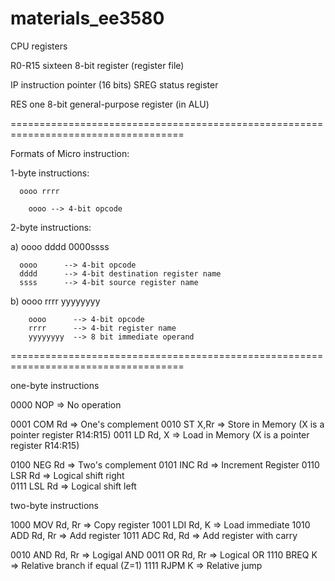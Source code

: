 # materials_ee3580


CPU registers


R0-R15    sixteen 8-bit register (register file)

IP        instruction pointer (16 bits)
SREG      status register

RES       one 8-bit general-purpose register (in ALU)


====================================================================================

Formats of Micro instruction:

   1-byte instructions:
   
      oooo rrrr 
        
        oooo --> 4-bit opcode
   
   2-byte instructions:  
   
   a)
      oooo dddd   0000ssss
      
      oooo      --> 4-bit opcode
      dddd      --> 4-bit destination register name
      ssss      --> 4-bit source register name
         
   b)
      oooo rrrr   yyyyyyyy
   
        oooo      --> 4-bit opcode
        rrrr      --> 4-bit register name   
        yyyyyyyy  --> 8 bit immediate operand
	
====================================================================================

one-byte instructions

0000   NOP       =>   No operation

0001   COM Rd    =>   One's complement
0010   ST X,Rr   =>   Store in Memory (X is a pointer register R14:R15)
0011   LD Rd, X  =>   Load in Memory  (X is a pointer register R14:R15)

0100   NEG Rd    =>   Two's complement
0101   INC Rd    =>   Increment Register
0110   LSR Rd    =>   Logical shift right  
0111   LSL Rd    =>   Logical shift left

two-byte instructions

1000   MOV Rd, Rr  =>  Copy register
1001   LDI Rd, K   =>  Load immediate
1010   ADD Rd, Rr  =>  Add register
1011   ADC Rd, Rd  =>  Add register with carry

0010   AND Rd, Rr  =>  Logigal AND
0011   OR  Rd, Rr  =>  Logical OR
1110   BREQ  K     =>  Relative branch if equal (Z=1)
1111   RJPM  K     =>  Relative jump
